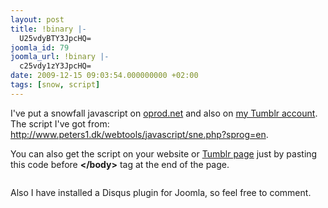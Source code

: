 ```yaml
---
layout: post
title: !binary |-
  U25vdyBTY3JpcHQ=
joomla_id: 79
joomla_url: !binary |-
  c25vdy1zY3JpcHQ=
date: 2009-12-15 09:03:54.000000000 +02:00
tags: [snow, script]
---
```

<p>I've put a snowfall javascript on <a href="http://oprod.net">oprod.net</a> and also on <a href="http://otzy.tumblr.com/">my Tumblr account</a>. The script I've got from: <a href="http://www.peters1.dk/webtools/javascript/sne.php?sprog=en" target="_blank">http://www.peters1.dk/webtools/javascript/sne.php?sprog=en</a>.</p>
<p>You can also get the script on your website or <a href="http://oprod.net/index.php/news/4-blog/95-falling-snow-flakes-on-tumblr-page" title="tumblr snow script">Tumblr page</a> just by pasting this code before <strong>&lt;/body&gt;</strong> tag at the end of the page.</p>
<p>
<pre><code><script type="text/javascript" src="http://oprod.net/scripts/snow.js"></script></code></pre>
</p>
<p>Also I have installed a Disqus plugin for Joomla, so feel free to comment.</p>
